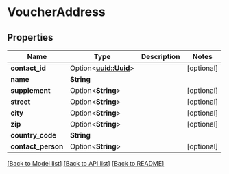 # VoucherAddress

## Properties

Name | Type | Description | Notes
------------ | ------------- | ------------- | -------------
**contact_id** | Option<[**uuid::Uuid**](uuid::Uuid.md)> |  | [optional]
**name** | **String** |  | 
**supplement** | Option<**String**> |  | [optional]
**street** | Option<**String**> |  | [optional]
**city** | Option<**String**> |  | [optional]
**zip** | Option<**String**> |  | [optional]
**country_code** | **String** |  | 
**contact_person** | Option<**String**> |  | [optional]

[[Back to Model list]](../README.md#documentation-for-models) [[Back to API list]](../README.md#documentation-for-api-endpoints) [[Back to README]](../README.md)


